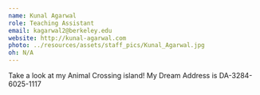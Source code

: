 ```yaml
---
name: Kunal Agarwal
role: Teaching Assistant
email: kagarwal2@berkeley.edu
website: http://kunal-agarwal.com
photo: ../resources/assets/staff_pics/Kunal_Agarwal.jpg
oh: N/A
---
```


Take a look at my Animal Crossing island! My Dream Address is DA-3284-6025-1117
